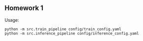 ## Homework 1
Usage:
```
python -m src.train_pipeline config/train_config.yaml
python -m src.inference_pipeline config/inference_config.yaml
```
